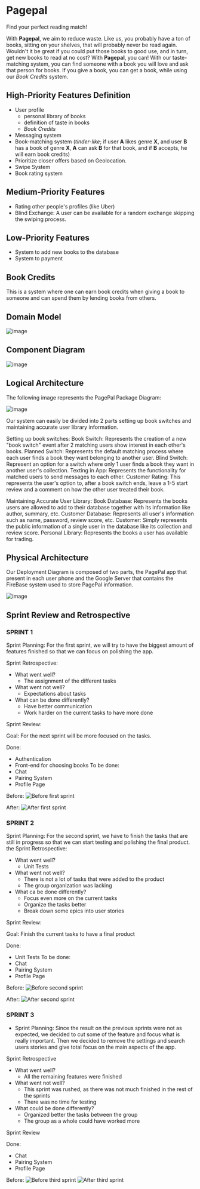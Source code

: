 # Pagepal

Find your perfect reading match!

With **Pagepal**, we aim to reduce waste. Like us, you probably have a ton of books, sitting on your shelves, that will probably never be read again. Wouldn't it be great if you could put those books to good use, and in turn, get new books to read at no cost? With **Pagepal**, you can! With our taste-matching system, you can find someone with a book you will love and ask that person for books. If you give a book, you can get a book, while using our *Book Credits* system.

## High-Priority Features Definition

- User profile
  - personal library of books
  - definition of taste in books
  - *Book Credits*
- Messaging system
- Book-matching system (*tinder-like*; if user **A** likes genre **X**, and user **B** has a book of genre **X**, **A** can ask **B** for that book, and if **B** accepts, he will earn book credits)
- Prioritize closer offers based on Geolocation.
- Swipe System
- Book rating system

## Medium-Priority Features
- Rating other people's profiles (like Uber)
- Blind Exchange: A user can be available for a random exchange skipping the swiping process.

## Low-Priority Features
- System to add new books to the database
- System to payment

## Book Credits

This is a system where one can earn book credits when giving a book to someone and can spend them by lending books from others.

## Domain Model
![image](https://github.com/FEUP-LEIC-ES-2023-24/2LEIC06T5/assets/88210776/8c1c7f45-cb36-4b30-ae20-d13472592c43)

## Component Diagram
![image](https://github.com/FEUP-LEIC-ES-2023-24/2LEIC06T5/assets/88210776/51bf056c-c34f-4537-9cce-5c4c5a4477d9)

## Logical Architecture
The following image represents the PagePal Package Diagram:

![image](https://github.com/FEUP-LEIC-ES-2023-24/2LEIC06T5/assets/88210776/2277f4c0-fd9b-4a3f-abe9-4898b1a3e827)

Our system can easily be divided into 2 parts setting up book switches and maintaining accurate user library information.

Setting up book switches:
    Book Switch: Represents the creation of a new "book switch" event after 2 matching users show interest in each other's books.
    Planned Switch: Represents the default matching process where each user finds a book they want belonging to another user.
    Blind Switch: Represent an option for a switch where only 1 user finds a book they want in another user's collection.
    Texting in App: Represents the functionality for matched users to send messages to each other.
    Customer Rating: This represents the user's option to, after a book switch ends, leave a 1-5 start review and a comment on how the other user treated their book.

Maintaining Accurate User Library:
    Book Database: Represents the books users are allowed to add to their database together with its information like author, summary, etc.
    Customer Database: Represents all user's information such as name, password, review score, etc.
    Customer: Simply represents the public information of a single user in the database like its collection and review score.
    Personal Library: Represents the books a user has available for trading.

## Physical Architecture

Our Deployment Diagram is composed of two parts, the PagePal app that present in each user phone and the Google Server that contains the FireBase system used to store PagePal information.

![image](https://github.com/FEUP-LEIC-ES-2023-24/2LEIC06T5/assets/88210776/3827e6d5-e9f0-4537-8c36-32206cb1f2fc)

## Sprint Review and Retrospective

### SPRINT 1

Sprint Planning: For the first sprint, we will try to have the biggest amount of features finished so that we can focus on polishing the app.

Sprint Retrospective:
+ What went well?
  + The assignment of the different tasks
+ What went not well?
  + Expectations about tasks
+ What can be done differently?
  + Have better communication
  + Work harder on the current tasks to have more done

Sprint Review:

Goal: For the next sprint will be more focused on the tasks.

Done:
  + Authentication
  + Front-end for choosing books
To be done:
  + Chat
  + Pairing System
  + Profile Page

Before:
![Before first sprint](assets/before_sprint_1.png)

After:
![After first sprint](assets/after_sprint_1.png)

### SPRINT 2

Sprint Planning: For the second sprint, we have to finish the tasks that are still in progress so that we can start testing and polishing the final product.
the 
Sprint Retrospective:
+ What went well?
  + Unit Tests
+ What went not well?
  + There is not a lot of tasks that were added to the product
  + The group organization was lacking
+ What ca be done differently?
  + Focus even more on the current tasks
  + Organize the tasks better
  + Break down some epics into user stories

Sprint Review:

Goal: Finish the current tasks to have a final product

Done:
  + Unit Tests
To be done:
  + Chat
  + Pairing System
  + Profile Page

Before:
![Before second sprint](assets/before_sprint_2.png)

After:
![After second sprint](assets/after_sprint_2.png)


### SPRINT 3

+ Sprint Planning: Since the result on the previous sprints were not as expected, we decided to cut some of the feature and focus what is really important. Then we decided to remove the settings and search users stories and give total focus on the main aspects of the app.

Sprint Retrospective
+ What went well?
  + All the remaining features were finished
+ What went not well?
  + This sprint was rushed, as there was not much finished in the rest of the sprints
  + There was no time for testing
+ What could be done differently?
  + Organized better the tasks between the group
  + The group as a whole could have worked more

Sprint Review

Done:
+ Chat
+ Pairing System
+ Profile Page 

Before:
![Before third sprint](assets/before_sprint_3.png)
![After third sprint](assets/after_sprint_3.png)